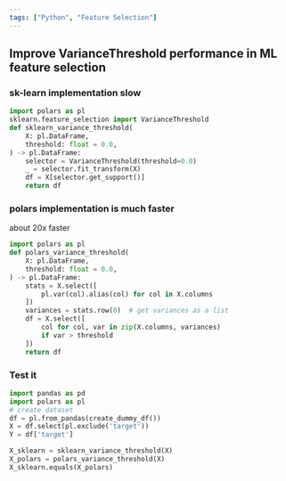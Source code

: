 ```yaml
---
tags: ["Python", "Feature Selection"]
---
```


## Improve VarianceThreshold performance in ML feature selection

### sk-learn implementation slow
```python
import polars as pl
sklearn.feature_selection import VarianceThreshold
def sklearn_variance_threshold(
    X: pl.DataFrame,
    threshold: float = 0.0,
) -> pl.DataFrame:
    selector = VarianceThreshold(threshold=0.0)
    _ = selector.fit_transform(X)
    df = X[selector.get_support()]
    return df
```

### polars implementation is much faster
about 20x faster
```python
import polars as pl
def polars_variance_threshold(
    X: pl.DataFrame,
    threshold: float = 0.0,
) -> pl.DataFrame:
    stats = X.select([
        pl.var(col).alias(col) for col in X.columns
    ])
    variances = stats.row(0)  # get variances as a list
    df = X.select([
        col for col, var in zip(X.columns, variances)
        if var > threshold
    ])
    return df
```

### Test it
```py
import pandas as pd
import polars as pl
# create dataset
df = pl.from_pandas(create_dummy_df())
X = df.select(pl.exclude('target'))
Y = df['target']

X_sklearn = sklearn_variance_threshold(X)
X_polars = polars_variance_threshold(X)
X_sklearn.equals(X_polars)
```
